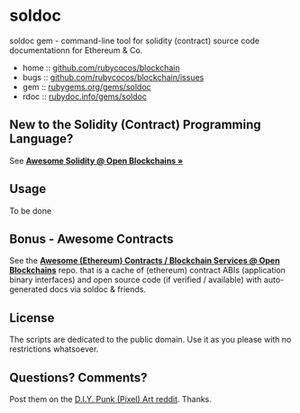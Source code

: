 # soldoc

soldoc gem - command-line tool for solidity (contract) source code documentationn for Ethereum & Co.


* home  :: [github.com/rubycocos/blockchain](https://github.com/rubycocos/blockchain)
* bugs  :: [github.com/rubycocos/blockchain/issues](https://github.com/rubycocos/blockchain/issues)
* gem   :: [rubygems.org/gems/soldoc](https://rubygems.org/gems/soldoc)
* rdoc  :: [rubydoc.info/gems/soldoc](http://rubydoc.info/gems/soldoc)



## New to the Solidity (Contract) Programming Language?

See [**Awesome Solidity @ Open Blockchains »**](https://github.com/openblockchains/awesome-solidity)




## Usage

To be done






## Bonus - Awesome Contracts

See the [**Awesome (Ethereum) Contracts  / Blockchain Services @ Open Blockchains**](https://github.com/openblockchains/awesome-contracts) repo.
that is a cache of (ethereum) contract ABIs (application binary interfaces)
and  open source code (if verified / available)
with auto-generated docs via soldoc & friends.



## License

The scripts are dedicated to the public domain.
Use it as you please with no restrictions whatsoever.


## Questions? Comments?


Post them on the [D.I.Y. Punk (Pixel) Art reddit](https://old.reddit.com/r/DIYPunkArt). Thanks.

